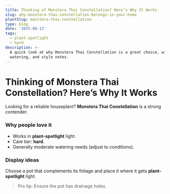 ```yaml
---
title: Thinking of Monstera Thai Constellation? Here’s Why It Works
slug: why-monstera-thai-constellation-belongs-in-your-home
plantSlug: monstera-thai-constellation
type: blog
date: '2025-08-13'
tags:
  - plant-spotlight
  - hard
description: >-
  A quick look at why Monstera Thai Constellation is a great choice, with light,
  watering, and style notes.
---
```

# Thinking of Monstera Thai Constellation? Here’s Why It Works

Looking for a reliable houseplant? **Monstera Thai Constellation** is a strong contender.

### Why people love it
- Works in **plant-spotlight** light.
- Care tier: **hard**.
- Generally moderate watering needs (adjust to conditions).

### Display ideas
Choose a pot that complements its foliage and place it where it gets **plant-spotlight** light.
  
> Pro tip: Ensure the pot has drainage holes.
